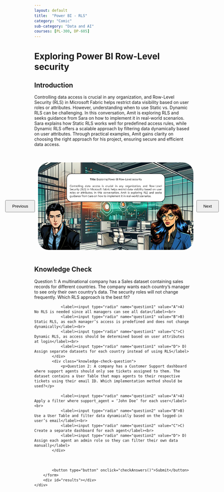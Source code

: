 ```yaml
---
layout: default
title:  "Power BI - RLS"
category: "Comic"
sub-category: "Data and AI"
courses: [PL-300, DP-605]
---
```



# Exploring Power BI Row-Level security


## Introduction
Controlling data access is crucial in any organization, and Row-Level Security (RLS) in Microsoft Fabric helps restrict data visibility based on user roles or attributes. However, understanding when to use Static vs. Dynamic RLS can be challenging. In this conversation, Amit is exploring RLS and seeks guidance from Sara on how to implement it in real-world scenarios. Sara explains how Static RLS works well for predefined access rules, while Dynamic RLS offers a scalable approach by filtering data dynamically based on user attributes. Through practical examples, Amit gains clarity on choosing the right approach for his project, ensuring secure and efficient data access.


<html lang="en">
<head>
    <meta charset="UTF-8">
    <meta name="viewport" content="width=device-width, initial-scale=1.0">
    <title>Image Carousel</title>
    <style>
        .carousel-container {
            display: flex;
            align-items: center;
            justify-content: center;
            margin-top: 50px;
        }
        .carousel-image {
            width: 800px;
            max-height: 700px;
            transition: transform 0.3s ease;
            cursor: pointer;
         border-radius: 35px;
        }
        .carousel-image.enlarged {
            transform: scale(1.5);
        }
        .carousel-button {
            padding: 10px 20px;
            margin: 0 10px;
            cursor: pointer;
        }
        .knowledge-check {
            margin-top: 50px;
        }
        .knowledge-check-question {
            margin-bottom: 20px;
        }
        .correct {
            color: green;
        }
        .incorrect {
            color: red;
        }
    </style>
</head>
<body>
    <div class="carousel-container">
        <button class="carousel-button" onclick="prevImage()">Previous</button>
        <img id="carousel" class="carousel-image" src="./images/pbrole1.PNG" alt="Image Carousel" onclick="toggleEnlarge()" class="img-fluid">
        <button class="carousel-button" onclick="nextImage()">Next</button>
    </div>

  <div class="knowledge-check">
        <h2>Knowledge Check</h2>
        <form id="knowledgeCheckForm">
            <div class="knowledge-check-question">
                <p>Question 1: A multinational company has a Sales dataset containing sales records for different countries. The company wants each country’s manager to see only their own country’s data. The security roles will not change frequently. Which RLS approach is the best fit?</p>
                
                <label><input type="radio" name="question1" value="A">A) No RLS is needed since all managers can see all data</label><br>
                <label><input type="radio" name="question1" value="B">B) Static RLS, as each manager’s access is predefined and does not change dynamically</label><br>
                <label><input type="radio" name="question1" value="C">C) Dynamic RLS, as access should be determined based on user attributes at login</label><br>
                <label><input type="radio" name="question1" value="D"> D) Assign separate datasets for each country instead of using RLS</label>
            </div>
            <div class="knowledge-check-question">
                <p>Question 2: A company has a Customer Support dashboard where support agents should only see tickets assigned to them. The dataset contains a User Table that maps agents to their respective tickets using their email ID. Which implementation method should be used?</p>
                
                <label><input type="radio" name="question2" value="A">A) Apply a filter where support_agent = ‘John Doe’ for each user</label><br>
                <label><input type="radio" name="question2" value="B">B) Use a User Table and filter data dynamically based on the logged-in user’s email</label><br>
                <label><input type="radio" name="question2" value="C">C) Create a separate dashboard for each agent</label><br>
                <label><input type="radio" name="question2" value="D"> D) Assign each agent an admin role so they can filter their own data manually</label>
            </div>

          
                           
            <button type="button" onclick="checkAnswers()">Submit</button>
        </form>
        <div id="results"></div>
    </div>

    
  <script>
        const images = ["./images/pbrole1.PNG","./images/pbrole2.PNG", "./images/pbrole3.PNG", "./images/pbrole4.PNG", "./images/pbrole4.PNG", "./images/pbrole6.PNG", "./images/pbrole7.PNG", "./images/pbrole8.PNG"];
        let currentIndex = 0;

        function showImage(index) {
            const carousel = document.getElementById('carousel');
            carousel.src = images[index];
        }

        function nextImage() {
            currentIndex = (currentIndex + 1) % images.length;
            showImage(currentIndex);
        }

        function prevImage() {
            currentIndex = (currentIndex - 1 + images.length) % images.length;
            showImage(currentIndex);
        }

        function toggleEnlarge() {
            const carousel = document.getElementById('carousel');
            carousel.classList.toggle('enlarged');
        }

            function checkAnswers() {
            const answers = {
                question1: 'B',
                question2: 'B'              
               
            };

            let score = 0;
            const form = document.getElementById('knowledgeCheckForm');
            const results = document.getElementById('results');
            results.innerHTML = '';

            for (const [question, correctAnswer] of Object.entries(answers)) {
                const selected = form.querySelector(`input[name="${question}"]:checked`);
                const questionElement = form.querySelector(`input[name="${question}"][value="${correctAnswer}"]`).parentElement;
                if (selected && selected.value === correctAnswer) {
                    score++;
                    questionElement.classList.add('correct');
                } else if (selected) {
                    selected.parentElement.classList.add('incorrect');
                    questionElement.classList.add('correct');
                } else {
                    questionElement.classList.add('correct');
                }
            }

  

            results.innerHTML = `You got ${score} out of ${Object.keys(answers).length} correct.`;
        }
    </script>
</body>
</html>
